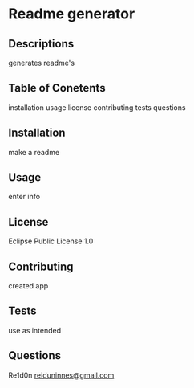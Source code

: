 # Readme generator

  ## Descriptions
generates readme's

## Table of Conetents
installation
usage
license
contributing
tests
questions 

## Installation
make a readme 

## Usage
enter info

## License 
Eclipse Public License 1.0

## Contributing
created app

## Tests
use as intended 

## Questions
Re1d0n
reiduninnes@gmail.com
